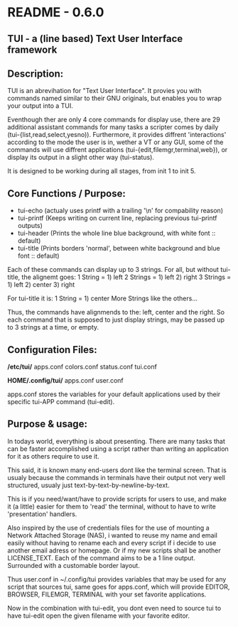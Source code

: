 README - 0.6.0
==============


TUI - a (line based) Text User Interface framework
---------------------------------


Description:
------------
TUI is an abrevihation for "Text User Interface".
It provies you with commands named similar to their GNU originals, but enables you to wrap your output into a TUI.

Eventhough ther are only 4 core commands for display use, there are 29 additional assistant commands for many tasks a scripter comes by daily (tui-{list,read,select,yesno)).
Furthermore, it provides diffrent 'interactions' according to the mode the user is in, wether a VT or any GUI, 
some of the commands will use diffrent applications (tui-{edit,filemgr,terminal,web}), or display its output in a slight other way (tui-status).

It is designed to be working during all stages, from init 1 to init 5.



Core Functions / Purpose:
------------------------
* tui-echo (actualy uses printf with a trailing '\n' for compability reason)
* tui-printf (Keeps writing on current line, replacing previous tui-printf outputs)
* tui-header (Prints the whole line blue background, with white font :: default)
* tui-title (Prints borders 'normal', between white background and blue font :: default)

Each of these commands can display up to 3 strings.
For all, but without tui-title, the alignemt goes:
	1 String  = 1) left
	2 Strings = 1) left 2) right
	3 Strings = 1) left 2) center 3) right

For tui-title it is:
1 String = 1) center
More Strings like the others...

Thus, the commands have alignmends to the: left, center and the right.
So each command that is supposed to just display strings,
may be passed up to 3 strings at a time, or empty.



Configuration Files:
--------------------

**/etc/tui/**
	apps.conf
	colors.conf
	status.conf
	tui.conf
	
**HOME/.config/tui/**
	apps.conf
	user.conf

apps.conf stores the variables for your default applications used by their specific tui-APP command (tui-edit).



Purpose & usage:
------------
In todays world, everything is about presenting.
There are many tasks that can be faster accomplished
using a script rather than writing an application for
it as others require to use it.

This said, it is known many end-users dont like the terminal screen.
That is usualy because the commands in terminals have their
output not very well structured, usualy just text-by-text-by-newline-by-text.

This is if you need/want/have to provide scripts for users to use,
and make it (a little) easier for them to 'read' the terminal,
without to have to write 'presentation' handlers.


Also inspired by the use of credentials files for the use of mounting a Network Attached Storage (NAS),
i wanted to reuse my name and email easily without
having to rename each and every script if i decide to use another email adress or homepage.
Or if my new scripts shall be another LICENSE_TEXT.
Each of the command aims to be a 1 line output.
Surrounded with a customable border layout.

Thus user.conf in ~/.config/tui provides variables that may be used for any script that sources tui,
same goes for apps.conf, which will provide EDITOR, BROWSER, FILEMGR, TERMINAL with your set favorite applications.

Now in the combination with tui-edit, you dont even need to source tui
to have tui-edit open the given filename with your favorite editor.
